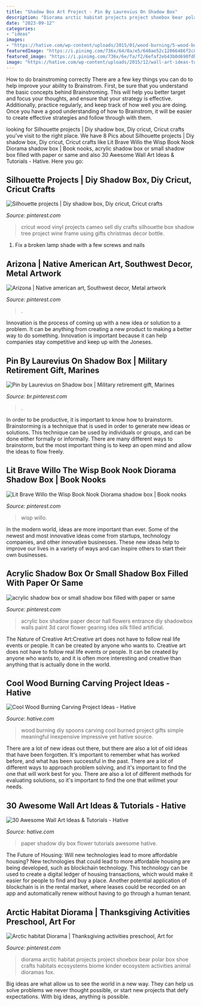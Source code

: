 ```yaml
---
title: "Shadow Box Art Project - Pin By Laurevius On Shadow Box"
description: "Diorama arctic habitat projects project shoebox bear polar box shoe crafts habitats ecosystems biome kinder ecosystem activities animal dioramas fox"
date: "2023-09-12"
categories:
- "ideas"
images:
- "https://hative.com/wp-content/uploads/2015/01/wood-burning/5-wood-burning.jpg"
featuredImage: "https://i.pinimg.com/736x/64/0a/e5/640ae52c12066486f2c8c3cb08d28be9.jpg"
featured_image: "https://i.pinimg.com/736x/6e/fa/f2/6efaf2eb43b0d690fdb0c26564c78984.jpg"
image: "https://hative.com/wp-content/uploads/2015/12/wall-art-ideas-tutorials/23-wall-art-ideas-tutorials.jpg"
---
```



How to do brainstroming correctly
There are a few key things you can do to help improve your ability to Brainstrom. First, be sure that you understand the basic concepts behind Brainstroming. This will help you better target and focus your thoughts, and ensure that your strategy is effective. Additionally, practice regularly, and keep track of how well you are doing. Once you have a good understanding of how to Brainstrom, it will be easier to create effective strategies and follow through with them.

	

		
looking for Silhouette projects | Diy shadow box, Diy cricut, Cricut crafts you've visit to the right place. We have 8 Pics about Silhouette projects | Diy shadow box, Diy cricut, Cricut crafts like Lit Brave Willo the Wisp Book Nook Diorama shadow box | Book nooks, acrylic shadow box or small shadow box filled with paper or same and also 30 Awesome Wall Art Ideas &amp; Tutorials - Hative. Here you go:
		
    
## Silhouette Projects | Diy Shadow Box, Diy Cricut, Cricut Crafts

<img loading=lazy src="https://i.pinimg.com/736x/64/0a/e5/640ae52c12066486f2c8c3cb08d28be9.jpg" onerror="this.onerror=null;this.src='https://tse3.mm.bing.net/th?id=OIP.6TkDZg-60VDetusHUfyU0AHaJ4&amp;pid=15.1';" alt="Silhouette projects | Diy shadow box, Diy cricut, Cricut crafts">

_Source: pinterest.com_

>cricut wood vinyl projects cameo sell diy crafts silhouette box shadow tree project wine frame using gifts christmas decor bottle. 

	

1. Fix a broken lamp shade with a few screws and nails

    
## Arizona | Native American Art, Southwest Decor, Metal Artwork

<img loading=lazy src="https://i.pinimg.com/736x/b6/d6/6a/b6d66abdb31054a84dd252e33018cba1--metal-artwork-southwest-decor.jpg" onerror="this.onerror=null;this.src='https://tse4.mm.bing.net/th?id=OIP.rBxFg49N3NDvZwFq94NAYwHaJ4&amp;pid=15.1';" alt="Arizona | Native american art, Southwest decor, Metal artwork">

_Source: pinterest.com_

>. 

	

Innovation is the process of coming up with a new idea or solution to a problem. It can be anything from creating a new product to making a better way to do something. Innovation is important because it can help companies stay competitive and keep up with the Joneses.

    
## Pin By Laurevius On Shadow Box | Military Retirement Gift, Marines

<img loading=lazy src="https://i.pinimg.com/736x/6e/fa/f2/6efaf2eb43b0d690fdb0c26564c78984.jpg" onerror="this.onerror=null;this.src='https://tse3.mm.bing.net/th?id=OIP.AqroW_Qtn0b6wPEzu75nCAHaLF&amp;pid=15.1';" alt="Pin by Laurevius on Shadow box | Military retirement gift, Marines">

_Source: br.pinterest.com_

>. 

	

In order to be productive, it is important to know how to brainstorm. Brainstorming is a technique that is used in order to generate new ideas or solutions. This technique can be used by individuals or groups, and can be done either formally or informally. There are many different ways to brainstorm, but the most important thing is to keep an open mind and allow the ideas to flow freely.

    
## Lit Brave Willo The Wisp Book Nook Diorama Shadow Box | Book Nooks

<img loading=lazy src="https://i.pinimg.com/736x/f6/a4/1c/f6a41c5ef36bedec1b2281d3535f4249.jpg" onerror="this.onerror=null;this.src='https://tse4.mm.bing.net/th?id=OIP.ZEhfn9Zc150-SIHoPQLWNgHaHa&amp;pid=15.1';" alt="Lit Brave Willo the Wisp Book Nook Diorama shadow box | Book nooks">

_Source: pinterest.com_

>wisp willo. 

	

In the modern world, ideas are more important than ever. Some of the newest and most innovative ideas come from startups, technology companies, and other innovative businesses. These new ideas help to improve our lives in a variety of ways and can inspire others to start their own businesses.

    
## Acrylic Shadow Box Or Small Shadow Box Filled With Paper Or Same

<img loading=lazy src="https://s-media-cache-ak0.pinimg.com/736x/5f/47/ff/5f47ff69f9b641facea2d0ca7fcc83aa--art-ideas-decor-ideas.jpg" onerror="this.onerror=null;this.src='https://tse3.mm.bing.net/th?id=OIP.ALJ01Ak3EhLYiwJ0kgpzcQHaMG&amp;pid=15.1';" alt="acrylic shadow box or small shadow box filled with paper or same">

_Source: pinterest.com_

>acrylic box shadow paper decor hall flowers entrance diy shadowbox walls paint 3d carol flower gearing idea silk filled artificial. 

	

The Nature of Creative Art:Creative art does not have to follow real life events or people. It can be created by anyone who wants to.
Creative art does not have to follow real life events or people. It can be created by anyone who wants to, and it is often more interesting and creative than anything that is actually done in the world.

    
## Cool Wood Burning Carving Project Ideas - Hative

<img loading=lazy src="https://hative.com/wp-content/uploads/2015/01/wood-burning/5-wood-burning.jpg" onerror="this.onerror=null;this.src='https://tse2.mm.bing.net/th?id=OIP.VJZyysMGDxjXowGEXuUvSQHaK3&amp;pid=15.1';" alt="Cool Wood Burning Carving Project Ideas - Hative">

_Source: hative.com_

>wood burning diy spoons carving cool burned project gifts simple meaningful inexpensive impressive yet hative source. 

	

There are a lot of new ideas out there, but there are also a lot of old ideas that have been forgotten. It's important to remember what has worked before, and what has been successful in the past. There are a lot of different ways to approach problem solving, and it's important to find the one that will work best for you. There are also a lot of different methods for evaluating solutions, so it's important to find the one that willmet your needs.

    
## 30 Awesome Wall Art Ideas &amp; Tutorials - Hative

<img loading=lazy src="https://hative.com/wp-content/uploads/2015/12/wall-art-ideas-tutorials/23-wall-art-ideas-tutorials.jpg" onerror="this.onerror=null;this.src='https://tse2.mm.bing.net/th?id=OIP.eQY2caVW3QV_0r98DTOBcQHaJ4&amp;pid=15.1';" alt="30 Awesome Wall Art Ideas &amp; Tutorials - Hative">

_Source: hative.com_

>paper shadow diy box flower tutorials awesome hative. 

	

The Future of Housing: Will new technologies lead to more affordable housing?
New technologies that could lead to more affordable housing are being developed, such as blockchain technology. This technology can be used to create a digital ledger of housing transactions, which would make it easier for people to find and buy a place. Another potential application of blockchain is in the rental market, where leases could be recorded on an app and automatically renew without having to go through a human tenant.

    
## Arctic Habitat Diorama | Thanksgiving Activities Preschool, Art For

<img loading=lazy src="https://i.pinimg.com/736x/a3/b3/13/a3b3131fd0c1b7d231ee259189f9f301.jpg" onerror="this.onerror=null;this.src='https://tse4.mm.bing.net/th?id=OIP.Z03LjPDmZ8LdVmZjLmqKhAHaJ3&amp;pid=15.1';" alt="Arctic habitat Diorama | Thanksgiving activities preschool, Art for">

_Source: pinterest.com_

>diorama arctic habitat projects project shoebox bear polar box shoe crafts habitats ecosystems biome kinder ecosystem activities animal dioramas fox. 

	

Big ideas are what allow us to see the world in a new way. They can help us solve problems we never thought possible, or start new projects that defy expectations. With big ideas, anything is possible.

